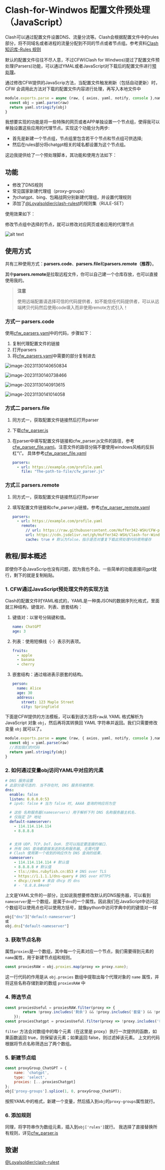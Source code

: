 # Clash-for-Windwos 配置文件预处理（JavaScript）

​		Clash可以通过配置文件设置DNS、流量分流等。Clash会根据配置文件中的rules部分，将不同域名或者进程的流量分配到不同的节点或者节点组。参考资料[Clash知识库-Rules 规则](https://clash.wiki/configuration/rules.html)


默认的配置文件往往不尽人意，不过CFW(Clash for Windwos)提过了配置文件预处理(Parsers)功能，可以通过YMAL或者JavaScript对下载后的配置文件进行[预处理](https://docs.gtk.pw/contents/parser.html)。


通过修改CFW提供的JavaScrip方法，当配置文件触发刷新（包括自动更新）时，CFW 会调用此方法对下载的配置文件内容进行处理，再写入本地文件中

```js
module.exports.parse = async (raw, { axios, yaml, notify, console },name, url, interval, selected }) => {
  const obj = yaml.parse(raw)
  return yaml.stringify(obj)
}
```

我想要实现的功能是将一些特殊的网页或者APP单独设置一个节点组，使得我可以单独设置这些应用的代理节点。实现这个功能分为两步:
- 首先是新建一个节点组，节点组里包含若干个节点和节点组可供选择;
- 然后在rules部分将chatgpt相关的域名都设置为这个节点组。

这边我提供给了一个预处理脚本，其功能和使用方法如下：

## 功能

- 修改了DNS规则
- 常见国家新建代理组（proxy-groups）
- 为chatgpt、bing、包厢战网分别新建代理组，并设置代理规则
- 添加了[@Loyalsoldier/clash-rulest](https://github.com/Loyalsoldier/clash-rules)的规则集（RULE-SET）

使用效果如下：

修改节点组中选择的节点，就可以修改对应网页或者应用的代理节点

![alt text](README.assets/Clip_2024-08-31_14-01-56.jpg)

## 使用方式

共有三种使用方式：**parsers.code**、**parsers.file**和**parsers.remote（推荐）**。

其中**parsers.remote**是拉取远程文件，你可以自己建一个仓库存放，也可以直接使用我的。

> **注意**
>
> 使用远端配置请选择可信的代码提供者，如不能信任代码提供者，可以从远端拷贝代码然后使用code填入而非使用remote方式引入！

### 方式一 parsers.code

使用[cfw_parsers.yaml](https://github.com/Huffer342-WSH/CFW-parsers/blob/main/cfw_parsers.yaml)中的代码，步骤如下：

1. 复制代理配置文件的链接
2. 打开parsers
3. 将[cfw_parsers.yaml](https://github.com/Huffer342-WSH/CFW-parsers/blob/main/cfw_parsers.yaml)中需要的部分复制进去

![image-20231130140650834](README.assets/image-20231130140650834.png)



![image-20231130140738466](README.assets/image-20231130140738466.png)



![image-20231130140913615](README.assets/image-20231130140913615.png)



![image-20231130141014058](README.assets/image-20231130141014058.png)



### 方式二 parsers.file

1. 同方式一，获取配置文件链接然后打开parser

2. 下载[cfw_parser.js](https://github.com/Huffer342-WSH/CFW-parsers/blob/main/cfw_parser.js)

3. 在parser中填写配置文件链接和cfw_parser.js文件的路径，参考[cfw_parser_file.yaml](https://github.com/Huffer342-WSH/CFW-parsers/blob/main/cfw_parser_file.yaml)。注意文件的路径分隔不要使用windows风格的反斜杠“\”。 具体参考[cfw_parser_file.yaml](https://github.com/Huffer342-WSH/CFW-parsers/blob/main/cfw_parser_file.yaml)

   ```yaml
   parsers:
     - url: https://example.com/profile.yaml
       file: "The-path-to-file/cfw_parser.js"
   
   ```

### 方式三 parsers.remote

1. 同方式一，获取配置文件链接然后打开parser

2. 填写配置文件链接和cfw_parser.js链接。参考[cfw_parser_remote.yaml](https://github.com/Huffer342-WSH/CFW-parsers/blob/main/cfw_parser_remote.yaml)

   ```yaml
   parsers:
     - url: https://example.com/profile.yaml
       remote:
         // url: https://raw.githubusercontent.com/Huffer342-WSH/CFW-parsers/main/cfw_parser.js
         url: https://cdn.jsdelivr.net/gh/Huffer342-WSH/Clash-for-Windwos-parsers@main/cfw_parser.js
         cache: true # 默认为false，指示是否对重复下载此预处理代码使用缓存
   
   ```


## 教程/脚本概述

即使你不会JavaScrip也没有问题，因为我也不会。一些简单的功能直接问gpt就行，剩下的就是复制粘贴。

### 1. CFW通过JavaScript预处理文件的实现方法

Clash的配置文件时YAML格式的，YAML是一种类JSON的数据序列化格式，里面就三种结构，键值对、列表、嵌套结构：

1. 键值对：以冒号分隔键和值。
    ```yaml
    name: ChatGPT
    age: 3
    ```

2. 列表：使用短横线（-）表示列表项。
    ```yaml
    fruits:
      - apple
      - banana
      - cherry
    ```
3. 嵌套结构：通过缩进表示嵌套的结构。
    ```yaml
    person:
      name: Alice
      age: 30
      address:
        street: 123 Maple Street
        city: Springfield
    ```

下面是CFW提供的方法模板，可以看到该方法将`raw`从 YAML 格式解析为 JavaScript 对象 `obj`，然后再将其转换回 YAML 字符串并返回。我们只需要修改变量 `obj` 就可以了。

```js
module.exports.parse = async (raw, { axios, yaml, notify, console },name, url, interval, selected }) => {
  const obj = yaml.parse(raw) 
  //添加我们的代码
  return yaml.stringify(obj)
}
```

### 2. 如何通过变量obj访问YAML中对应的元素

```yaml
# DNS 服务设置
# 此部分是可选的. 当不存在时, DNS 服务将被禁用.
dns:
  enable: false
  listen: 0.0.0.0:53
  # ipv6: false # 当为 false 时, AAAA 查询的响应将为空

  # 这些 名称服务器(nameservers) 用于解析下列 DNS 名称服务器主机名.
  # 仅指定 IP 地址
  default-nameserver:
    - 114.114.114.114
    - 8.8.8.8


  # 支持 UDP、TCP、DoT、DoH. 您可以指定要连接的端口.
  # 所有 DNS 查询都直接发送到名称服务器, 无需代理
  # Clash 使用第一个收到的响应作为 DNS 查询的结果.
  nameserver:
    - 114.114.114.114 # 默认值
    - 8.8.8.8 # 默认值
    - tls://dns.rubyfish.cn:853 # DNS over TLS
    - https://1.1.1.1/dns-query # DNS over HTTPS
    - dhcp://en0 # 来自 dhcp 的 dns
    # - '8.8.8.8#en0'

```

上文是YAML文件的一部分，比如说我想要修改默认的DNS服务器，可以看到`nameserver`是一个数组，是属于`dns`的一个属性。因此我们在JavaScript中访问这个数组可以使用点也可以使用方括号，就像python中访问字典中的的键值对一样


```js
obj["dns"]["default-nameserver"] 
或
obj.dns["default-nameserver"] 
```

### 3. 获取节点名称

属性`proxies`是一个数组，其中每一个元素对应一个节点，我们需要得到元素的`name`属性，用于新建节点组和规则。

```js
const proxiesRAW = obj.proxies.map(proxy => proxy.name);
```

这一行代码的作用是从 `obj.proxies` 数组中提取出每个代理对象的 `name` 属性，并将这些名称存储到新的数组 `proxiesRAW` 中


### 4. 筛选节点

```js
const proxiesUseful = proxiesRAW.filter(proxy => {
        return !proxy.includes('剩余') && !proxy.includes('套餐') && !proxy.includes('网址') && !proxy.includes('客服');
    }); 
const proxiesChatgpt = proxiesUseful.filter(proxy => !proxy.includes('香港')); //GPT节点组排除香港

```

`filter` 方法会对数组中的每个元素（在这里是 proxy）执行一次提供的函数，如果函数返回 true，则保留该元素；如果返回 false，则过滤掉该元素。
上文的代码根据将节点名称筛选出了两个数组。

### 5. 新建节点组

```js
const proxyGroup_ChatGPT = {
    name: 'chatgpt',
    type: 'select',
    proxies: [...proxiesChatgpt]
};
obj['proxy-groups'].splice(1, 0, proxyGroup_ChatGPT);
```

按照YAML中的格式，新建一个变量，然后插入到`obj`的`proxy-groups`属性就行。


### 6. 添加规则

同理，将字符串作为数组元素，插入到`obj['rules']`就行。
我选择了直接替换所有规则，详见[cfw_parser.js](./cfw_parser.js)

## 致谢

[@Loyalsoldier/clash-rulest](https://github.com/Loyalsoldier/clash-rules)
